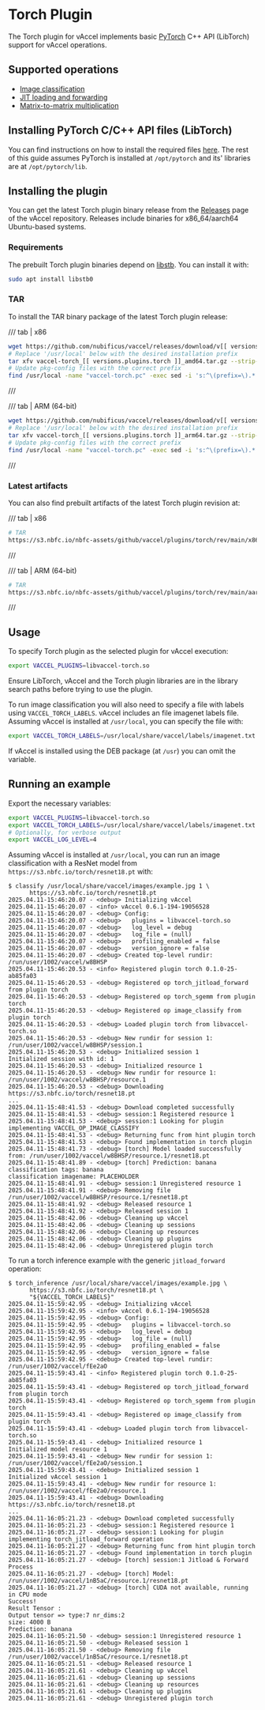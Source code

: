 # Torch Plugin

The Torch plugin for vAccel implements basic [PyTorch](https://pytorch.org) C++
API (LibTorch) support for vAccel operations.

## Supported operations

- [Image classification](../../../api/api-reference/operations.md#image-classification)
- [JIT loading and forwarding](../../../api/api-reference/operations.md#jit-loading-and-forwarding)
- [Matrix-to-matrix multiplication](../../../api/api-reference/operations.md#matrix-to-matrix-multiplication_1)

## Installing PyTorch C/C++ API files (LibTorch)

You can find instructions on how to install the required files
[here](../../../useful-docs/build-and-install-pytorch.md). The rest of this
guide assumes PyTorch is installed at `/opt/pytorch` and its' libraries are at
`/opt/pytorch/lib`.

## Installing the plugin

You can get the latest Torch plugin binary release from the
[Releases](https://github.com/nubificus/vaccel/releases) page of the vAccel
repository. Releases include binaries for x86_64/aarch64 Ubuntu-based systems.

### Requirements

The prebuilt Torch plugin binaries depend on
[libstb](https://github.com/nothings/stb/). You can install it with:

```sh
sudo apt install libstb0
```

### TAR

To install the TAR binary package of the latest Torch plugin release:

/// tab | x86

```sh
wget https://github.com/nubificus/vaccel/releases/download/v[[ versions.vaccel ]]/vaccel-torch_[[ versions.plugins.torch ]]_amd64.tar.gz
# Replace '/usr/local' below with the desired installation prefix
tar xfv vaccel-torch_[[ versions.plugins.torch ]]_amd64.tar.gz --strip-components=2 -C /usr/local
# Update pkg-config files with the correct prefix
find /usr/local -name "vaccel-torch.pc" -exec sed -i 's:^\(prefix=\).*:\1/usr/local:g' {} \;
```

///

/// tab | ARM (64-bit)

```sh
wget https://github.com/nubificus/vaccel/releases/download/v[[ versions.vaccel ]]/vaccel-torch_[[ versions.plugins.torch ]]_arm64.tar.gz
# Replace '/usr/local' below with the desired installation prefix
tar xfv vaccel-torch_[[ versions.plugins.torch ]]_arm64.tar.gz --strip-components=2 -C /usr/local
# Update pkg-config files with the correct prefix
find /usr/local -name "vaccel-torch.pc" -exec sed -i 's:^\(prefix=\).*:\1/usr/local:g' {} \;
```

///

### Latest artifacts

You can also find prebuilt artifacts of the latest Torch plugin revision at:

/// tab | x86

```sh
# TAR
https://s3.nbfc.io/nbfc-assets/github/vaccel/plugins/torch/rev/main/x86_64/release/vaccel-torch-latest-bin.tar.gz
```

///

/// tab | ARM (64-bit)

```sh
# TAR
https://s3.nbfc.io/nbfc-assets/github/vaccel/plugins/torch/rev/main/aarch64/release/vaccel-torch-latest-bin.tar.gz
```

///

## Usage

To specify Torch plugin as the selected plugin for vAccel execution:

```sh
export VACCEL_PLUGINS=libvaccel-torch.so
```

Ensure LibTorch, vAccel and the Torch plugin libraries are in the library search
paths before trying to use the plugin.

To run image classification you will also need to specify a file with labels
using `VACCEL_TORCH_LABELS`. vAccel includes an file imagenet labels file.
Assuming vAccel is installed at `/usr/local`, you can specify the file with:

```sh
export VACCEL_TORCH_LABELS=/usr/local/share/vaccel/labels/imagenet.txt
```

If vAccel is installed using the DEB package (at `/usr`) you can omit the
variable.

## Running an example

Export the necessary variables:

```sh
export VACCEL_PLUGINS=libvaccel-torch.so
export VACCEL_TORCH_LABELS=/usr/local/share/vaccel/labels/imagenet.txt
# Optionally, for verbose output
export VACCEL_LOG_LEVEL=4
```

Assuming vAccel is installed at `/usr/local`, you can run an image
classification with a ResNet model from `https://s3.nbfc.io/torch/resnet18.pt`
with:

```console
$ classify /usr/local/share/vaccel/images/example.jpg 1 \
      https://s3.nbfc.io/torch/resnet18.pt
2025.04.11-15:46:20.07 - <debug> Initializing vAccel
2025.04.11-15:46:20.07 - <info> vAccel 0.6.1-194-19056528
2025.04.11-15:46:20.07 - <debug> Config:
2025.04.11-15:46:20.07 - <debug>   plugins = libvaccel-torch.so
2025.04.11-15:46:20.07 - <debug>   log_level = debug
2025.04.11-15:46:20.07 - <debug>   log_file = (null)
2025.04.11-15:46:20.07 - <debug>   profiling_enabled = false
2025.04.11-15:46:20.07 - <debug>   version_ignore = false
2025.04.11-15:46:20.07 - <debug> Created top-level rundir: /run/user/1002/vaccel/w8BHSP
2025.04.11-15:46:20.53 - <info> Registered plugin torch 0.1.0-25-ab85fa03
2025.04.11-15:46:20.53 - <debug> Registered op torch_jitload_forward from plugin torch
2025.04.11-15:46:20.53 - <debug> Registered op torch_sgemm from plugin torch
2025.04.11-15:46:20.53 - <debug> Registered op image_classify from plugin torch
2025.04.11-15:46:20.53 - <debug> Loaded plugin torch from libvaccel-torch.so
2025.04.11-15:46:20.53 - <debug> New rundir for session 1: /run/user/1002/vaccel/w8BHSP/session.1
2025.04.11-15:46:20.53 - <debug> Initialized session 1
Initialized session with id: 1
2025.04.11-15:46:20.53 - <debug> Initialized resource 1
2025.04.11-15:46:20.53 - <debug> New rundir for resource 1: /run/user/1002/vaccel/w8BHSP/resource.1
2025.04.11-15:46:20.53 - <debug> Downloading https://s3.nbfc.io/torch/resnet18.pt
...
2025.04.11-15:48:41.53 - <debug> Download completed successfully
2025.04.11-15:48:41.53 - <debug> session:1 Registered resource 1
2025.04.11-15:48:41.53 - <debug> session:1 Looking for plugin implementing VACCEL_OP_IMAGE_CLASSIFY
2025.04.11-15:48:41.53 - <debug> Returning func from hint plugin torch
2025.04.11-15:48:41.53 - <debug> Found implementation in torch plugin
2025.04.11-15:48:41.73 - <debug> [torch] Model loaded successfully from: /run/user/1002/vaccel/w8BHSP/resource.1/resnet18.pt
2025.04.11-15:48:41.89 - <debug> [torch] Prediction: banana
classification tags: banana
classification imagename: PLACEHOLDER
2025.04.11-15:48:41.91 - <debug> session:1 Unregistered resource 1
2025.04.11-15:48:41.91 - <debug> Removing file /run/user/1002/vaccel/w8BHSP/resource.1/resnet18.pt
2025.04.11-15:48:41.92 - <debug> Released resource 1
2025.04.11-15:48:41.92 - <debug> Released session 1
2025.04.11-15:48:42.06 - <debug> Cleaning up vAccel
2025.04.11-15:48:42.06 - <debug> Cleaning up sessions
2025.04.11-15:48:42.06 - <debug> Cleaning up resources
2025.04.11-15:48:42.06 - <debug> Cleaning up plugins
2025.04.11-15:48:42.06 - <debug> Unregistered plugin torch
```

To run a torch inference example with the generic `jitload_forward` operation:

```console
$ torch_inference /usr/local/share/vaccel/images/example.jpg \
      https://s3.nbfc.io/torch/resnet18.pt \
      "${VACCEL_TORCH_LABELS}"
2025.04.11-15:59:42.95 - <debug> Initializing vAccel
2025.04.11-15:59:42.95 - <info> vAccel 0.6.1-194-19056528
2025.04.11-15:59:42.95 - <debug> Config:
2025.04.11-15:59:42.95 - <debug>   plugins = libvaccel-torch.so
2025.04.11-15:59:42.95 - <debug>   log_level = debug
2025.04.11-15:59:42.95 - <debug>   log_file = (null)
2025.04.11-15:59:42.95 - <debug>   profiling_enabled = false
2025.04.11-15:59:42.95 - <debug>   version_ignore = false
2025.04.11-15:59:42.95 - <debug> Created top-level rundir: /run/user/1002/vaccel/fEe2aO
2025.04.11-15:59:43.41 - <info> Registered plugin torch 0.1.0-25-ab85fa03
2025.04.11-15:59:43.41 - <debug> Registered op torch_jitload_forward from plugin torch
2025.04.11-15:59:43.41 - <debug> Registered op torch_sgemm from plugin torch
2025.04.11-15:59:43.41 - <debug> Registered op image_classify from plugin torch
2025.04.11-15:59:43.41 - <debug> Loaded plugin torch from libvaccel-torch.so
2025.04.11-15:59:43.41 - <debug> Initialized resource 1
Initialized model resource 1
2025.04.11-15:59:43.41 - <debug> New rundir for session 1: /run/user/1002/vaccel/fEe2aO/session.1
2025.04.11-15:59:43.41 - <debug> Initialized session 1
Initialized vAccel session 1
2025.04.11-15:59:43.41 - <debug> New rundir for resource 1: /run/user/1002/vaccel/fEe2aO/resource.1
2025.04.11-15:59:43.41 - <debug> Downloading https://s3.nbfc.io/torch/resnet18.pt
...
2025.04.11-16:05:21.23 - <debug> Download completed successfully
2025.04.11-16:05:21.23 - <debug> session:1 Registered resource 1
2025.04.11-16:05:21.27 - <debug> session:1 Looking for plugin implementing torch_jitload_forward operation
2025.04.11-16:05:21.27 - <debug> Returning func from hint plugin torch
2025.04.11-16:05:21.27 - <debug> Found implementation in torch plugin
2025.04.11-16:05:21.27 - <debug> [torch] session:1 Jitload & Forward Process
2025.04.11-16:05:21.27 - <debug> [torch] Model: /run/user/1002/vaccel/1nB5aC/resource.1/resnet18.pt
2025.04.11-16:05:21.27 - <debug> [torch] CUDA not available, running in CPU mode
Success!
Result Tensor :
Output tensor => type:7 nr_dims:2
size: 4000 B
Prediction: banana
2025.04.11-16:05:21.50 - <debug> session:1 Unregistered resource 1
2025.04.11-16:05:21.50 - <debug> Released session 1
2025.04.11-16:05:21.50 - <debug> Removing file /run/user/1002/vaccel/1nB5aC/resource.1/resnet18.pt
2025.04.11-16:05:21.51 - <debug> Released resource 1
2025.04.11-16:05:21.61 - <debug> Cleaning up vAccel
2025.04.11-16:05:21.61 - <debug> Cleaning up sessions
2025.04.11-16:05:21.61 - <debug> Cleaning up resources
2025.04.11-16:05:21.61 - <debug> Cleaning up plugins
2025.04.11-16:05:21.61 - <debug> Unregistered plugin torch
```
